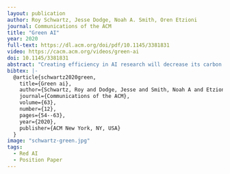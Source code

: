 ```yaml
---
layout: publication
author: Roy Schwartz, Jesse Dodge, Noah A. Smith, Oren Etzioni
journal: Communications of the ACM
title: "Green AI"
year: 2020
full-text: https://dl.acm.org/doi/pdf/10.1145/3381831
video: https://cacm.acm.org/videos/green-ai
doi: 10.1145/3381831
abstract: "Creating efficiency in AI research will decrease its carbon footprint and increase its inclusivity as deep learning study should not require the deepest pockets."
bibtex: |-
  @article{schwartz2020green,
    title={Green ai},
    author={Schwartz, Roy and Dodge, Jesse and Smith, Noah A and Etzioni, Oren},
    journal={Communications of the ACM},
    volume={63},
    number={12},
    pages={54--63},
    year={2020},
    publisher={ACM New York, NY, USA}
  }
image: "schwartz-green.jpg"
tags:
  - Red AI
  - Position Paper
---
```


